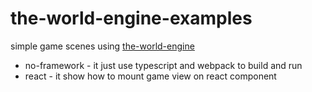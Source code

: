 # the-world-engine-examples
 simple game scenes using [the-world-engine](https://github.com/The-World-Space/the-world-engine.ts)



- no-framework - it just use typescript and webpack to build and run
- react - it show how to mount game view on react component

